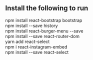 ## Install the following to run
npm install react-bootstrap bootstrap<br />
npm install --save history<br />
npm install react-burger-menu --save<br />
npm install --save react-router-dom<br />
yarn add react-select<br />
npm i react-instagram-embed<br />
npm install --save react-select